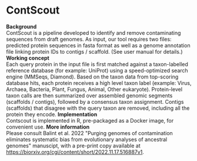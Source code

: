 # ContScout
**Background**  
ContScout is a pipeline developed to identify and remove contaminating sequences from draft genomes. As input, our tool requires two files: predicted protein sequences in fasta format as well as a genome annotation file linking protein IDs to contigs / scaffold. (See user manual for details.)
**Working concept**  
Each query protein in the input file is first matched against a taxon-labelled reference database (for example: UniProt) using a speed-optimized search engine (MMSeqs, Diamond). Based on the taxon data from top-scoring database hits, each protein receives a high level taxon label (example: Virus, Archaea, Bacteria, Plant, Fungus, Animal, Other eukaryote). Protein-level taxon calls are then summarized over assembled genomic segments (scaffolds / contigs), followed by a consensus taxon assignment. Contigs (scaffolds) that disagree with the query taxon are removed, including all the protein they encode.
**Implementation**  
Contscout is implemented in R, pre-packaged as a Docker image, for convenient use.
**More information**  
Please consult Balint et al. 2022 "Purging genomes of contamination eliminates systematic bias from evolutionary analyses of ancestral genomes" manuscipt, with a pre-print copy available at https://biorxiv.org/cgi/content/short/2022.11.17.516887v1.


